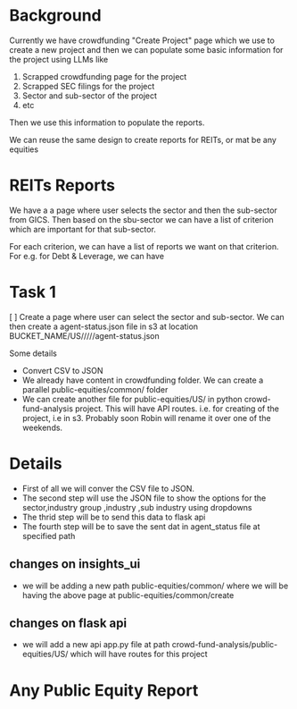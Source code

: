 # Background

Currently we have crowdfunding "Create Project" page which we use to create a new project and then we can populate
some basic information for the project using LLMs like

1. Scrapped crowdfunding page for the project
2. Scrapped SEC filings for the project
3. Sector and sub-sector of the project
4. etc

Then we use this information to populate the reports.

We can reuse the same design to create reports for REITs, or mat be any equities

# REITs Reports

We have a a page where user selects the sector and then the sub-sector from GICS. Then based on the sbu-sector we can
have a list of criterion which are important for that sub-sector.

For each criterion, we can have a list of reports we want on that criterion. For e.g. for Debt & Leverage, we can have

# Task 1

[ ] Create a page where user can select the sector and sub-sector. We can then create a agent-status.json file in
s3 at location BUCKET_NAME/US/<sector>/<industry-group>/<industry>/<sub-industry>/agent-status.json

Some details

- Convert CSV to JSON
- We already have content in crowdfunding folder. We can create a parallel public-equities/common/ folder
- We can create another file for public-equities/US/ in python crowd-fund-analysis project. This will have API routes. i.e. for creating of the project, i.e in s3.
  Probably soon Robin will rename it over one of the weekends.

# Details

- First of all we will conver the CSV file to JSON.
- The second step will use the JSON file to show the options for the sector,industry group ,industry ,sub industry using dropdowns
- The thrid step will be to send this data to flask api
- The fourth step will be to save the sent dat in agent_status file at specified path

## changes on insights_ui

- we will be adding a new path public-equities/common/ where we will be having the above page at public-equities/common/create

## changes on flask api

- we will add a new api app.py file at path crowd-fund-analysis/public-equities/US/ which will have routes for this project

# Any Public Equity Report
